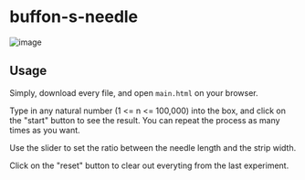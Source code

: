 # buffon-s-needle

![image](https://user-images.githubusercontent.com/35788350/190480287-7e11af56-982a-42b1-819b-e8f36b028cb6.png)


## Usage

Simply, download every file, and open `main.html` on your browser.

Type in any natural number (1 <= n <= 100,000) into the box, and click on the "start" button to see the result.
You can repeat the process as many times as you want.

Use the slider to set the ratio between the needle length and the strip width. 

Click on the "reset" button to clear out everyting from the last experiment.
